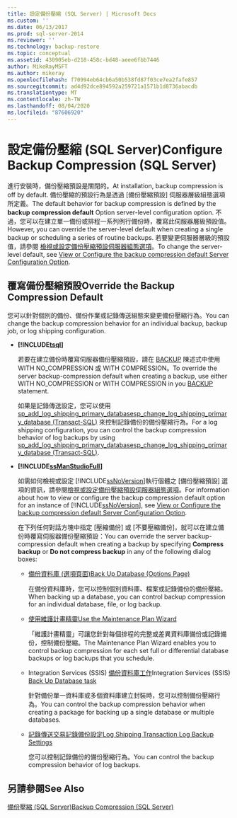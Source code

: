 ```yaml
---
title: 設定備份壓縮 (SQL Server) | Microsoft Docs
ms.custom: ''
ms.date: 06/13/2017
ms.prod: sql-server-2014
ms.reviewer: ''
ms.technology: backup-restore
ms.topic: conceptual
ms.assetid: 430905eb-d218-458c-bd48-aeee6fbb7446
author: MikeRayMSFT
ms.author: mikeray
ms.openlocfilehash: f70994eb64cb6a50b538fd87f03ce7ea2fafe857
ms.sourcegitcommit: ad4d92dce894592a259721a1571b1d8736abacdb
ms.translationtype: MT
ms.contentlocale: zh-TW
ms.lasthandoff: 08/04/2020
ms.locfileid: "87606920"
---
```

# <a name="configure-backup-compression-sql-server"></a><span data-ttu-id="8ffda-102">設定備份壓縮 (SQL Server)</span><span class="sxs-lookup"><span data-stu-id="8ffda-102">Configure Backup Compression (SQL Server)</span></span>
  <span data-ttu-id="8ffda-103">進行安裝時，備份壓縮預設是關閉的。</span><span class="sxs-lookup"><span data-stu-id="8ffda-103">At installation, backup compression is off by default.</span></span> <span data-ttu-id="8ffda-104">備份壓縮的預設行為是透過 [備份壓縮預設] 伺服器層級組態選項所定義。</span><span class="sxs-lookup"><span data-stu-id="8ffda-104">The default behavior for backup compression is defined by the **backup compression default** Option server-level configuration option.</span></span> <span data-ttu-id="8ffda-105">不過，您可以在建立單一備份或排程一系列例行備份時，覆寫此伺服器層級預設值。</span><span class="sxs-lookup"><span data-stu-id="8ffda-105">However, you can override the server-level default when creating a single backup or scheduling a series of routine backups.</span></span> <span data-ttu-id="8ffda-106">若要變更伺服器層級的預設值，請參閱 [檢視或設定備份壓縮預設伺服器組態選項](../../database-engine/configure-windows/view-or-configure-the-backup-compression-default-server-configuration-option.md)。</span><span class="sxs-lookup"><span data-stu-id="8ffda-106">To change the server-level default, see [View or Configure the backup compression default Server Configuration Option](../../database-engine/configure-windows/view-or-configure-the-backup-compression-default-server-configuration-option.md).</span></span>  
  
## <a name="override-the-backup-compression-default"></a><span data-ttu-id="8ffda-107">覆寫備份壓縮預設</span><span class="sxs-lookup"><span data-stu-id="8ffda-107">Override the Backup Compression Default</span></span>  
 <span data-ttu-id="8ffda-108">您可以針對個別的備份、備份作業或記錄傳送組態來變更備份壓縮行為。</span><span class="sxs-lookup"><span data-stu-id="8ffda-108">You can change the backup compression behavior for an individual backup, backup job, or log shipping configuration.</span></span>  
  
-   **[!INCLUDE[tsql](../../includes/tsql-md.md)]**  
  
     <span data-ttu-id="8ffda-109">若要在建立備份時覆寫伺服器備份壓縮預設，請在 [BACKUP](/sql/t-sql/statements/backup-transact-sql) 陳述式中使用 WITH NO_COMPRESSION 或 WITH COMPRESSION。</span><span class="sxs-lookup"><span data-stu-id="8ffda-109">To override the server backup-compression default when creating a backup, use either WITH NO_COMPRESSION or WITH COMPRESSION in you [BACKUP](/sql/t-sql/statements/backup-transact-sql) statement.</span></span>  
  
     <span data-ttu-id="8ffda-110">如果是記錄傳送設定，您可以使用 [sp_add_log_shipping_primary_database](/sql/relational-databases/system-stored-procedures/sp-add-log-shipping-primary-database-transact-sql)[sp_change_log_shipping_primary_database &#40;Transact-SQL&#41;](/sql/relational-databases/system-stored-procedures/sp-change-log-shipping-primary-database-transact-sql) 來控制記錄備份的備份壓縮行為。</span><span class="sxs-lookup"><span data-stu-id="8ffda-110">For a log shipping configuration, you can control the backup compression behavior of log backups by using [sp_add_log_shipping_primary_database](/sql/relational-databases/system-stored-procedures/sp-add-log-shipping-primary-database-transact-sql)[sp_change_log_shipping_primary_database &#40;Transact-SQL&#41;](/sql/relational-databases/system-stored-procedures/sp-change-log-shipping-primary-database-transact-sql).</span></span>  
  
-   **[!INCLUDE[ssManStudioFull](../../includes/ssmanstudiofull-md.md)]**  
  
     <span data-ttu-id="8ffda-111">如需如何檢視或設定 [!INCLUDE[ssNoVersion](../../includes/ssnoversion-md.md)]執行個體之 [備份壓縮預設] 選項的資訊，請參閱[檢視或設定備份壓縮預設伺服器組態選項](../../database-engine/configure-windows/view-or-configure-the-backup-compression-default-server-configuration-option.md)。</span><span class="sxs-lookup"><span data-stu-id="8ffda-111">For information about how to view or configure the backup compression default option for an instance of [!INCLUDE[ssNoVersion](../../includes/ssnoversion-md.md)], see [View or Configure the backup compression default Server Configuration Option](../../database-engine/configure-windows/view-or-configure-the-backup-compression-default-server-configuration-option.md).</span></span>  
  
     <span data-ttu-id="8ffda-112">在下列任何對話方塊中指定 [壓縮備份] 或 [不要壓縮備份]，就可以在建立備份時覆寫伺服器備份壓縮預設：</span><span class="sxs-lookup"><span data-stu-id="8ffda-112">You can override the server backup-compression default when creating a backup by specifying **Compress backup** or **Do not compress backup** in any of the following dialog boxes:</span></span>  
  
    -   [<span data-ttu-id="8ffda-113">備份資料庫 (選項頁面)</span><span class="sxs-lookup"><span data-stu-id="8ffda-113">Back Up Database (Options Page)</span></span>](back-up-database-backup-options-page.md)  
  
         <span data-ttu-id="8ffda-114">在備份資料庫時，您可以控制個別資料庫、檔案或記錄備份的備份壓縮。</span><span class="sxs-lookup"><span data-stu-id="8ffda-114">When backing up a database, you can control backup compression for an individual database, file, or log backup.</span></span>  
  
    -   [<span data-ttu-id="8ffda-115">使用維護計畫精靈</span><span class="sxs-lookup"><span data-stu-id="8ffda-115">Use the Maintenance Plan Wizard</span></span>](../maintenance-plans/use-the-maintenance-plan-wizard.md)  
  
         <span data-ttu-id="8ffda-116">「維護計畫精靈」可讓您針對每個排程的完整或差異資料庫備份或記錄備份，控制備份壓縮。</span><span class="sxs-lookup"><span data-stu-id="8ffda-116">The Maintenance Plan Wizard enables you to control backup compression for each set full or differential database backups or log backups that you schedule.</span></span>  
  
    -   <span data-ttu-id="8ffda-117">Integration Services (SSIS) [備份資料庫工作](../../integration-services/control-flow/back-up-database-task.md)</span><span class="sxs-lookup"><span data-stu-id="8ffda-117">Integration Services (SSIS) [Back Up Database task](../../integration-services/control-flow/back-up-database-task.md)</span></span>  
  
         <span data-ttu-id="8ffda-118">針對備份單一資料庫或多個資料庫建立封裝時，您可以控制備份壓縮行為。</span><span class="sxs-lookup"><span data-stu-id="8ffda-118">You can control the backup compression behavior when creating a package for backing up a single database or multiple databases.</span></span>  
  
    -   [<span data-ttu-id="8ffda-119">記錄傳送交易記錄備份設定</span><span class="sxs-lookup"><span data-stu-id="8ffda-119">Log Shipping Transaction Log Backup Settings</span></span>](../databases/log-shipping-transaction-log-backup-settings.md)  
  
         <span data-ttu-id="8ffda-120">您可以控制記錄備份的備份壓縮行為。</span><span class="sxs-lookup"><span data-stu-id="8ffda-120">You can control the backup compression behavior of log backups.</span></span>  
  
  
## <a name="see-also"></a><span data-ttu-id="8ffda-121">另請參閱</span><span class="sxs-lookup"><span data-stu-id="8ffda-121">See Also</span></span>  
 [<span data-ttu-id="8ffda-122">備份壓縮 &#40;SQL Server&#41;</span><span class="sxs-lookup"><span data-stu-id="8ffda-122">Backup Compression &#40;SQL Server&#41;</span></span>](backup-compression-sql-server.md)  
  
  
